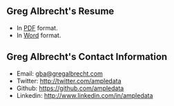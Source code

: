 Greg Albrecht's Resume
---
* In [PDF](https://github.com/ampledata/resume/blob/develop/greg_albrecht_resume.pdf?raw=true) format.
* In [Word](https://github.com/ampledata/resume/blob/develop/greg_albrecht_resume.doc?raw=true) format.

Greg Albrecht's Contact Information
---
* Email: gba@gregalbrecht.com
* Twitter: http://twitter.com/ampledata
* Github: https://github.com/ampledata
* Linkedin: http://www.linkedin.com/in/ampledata
